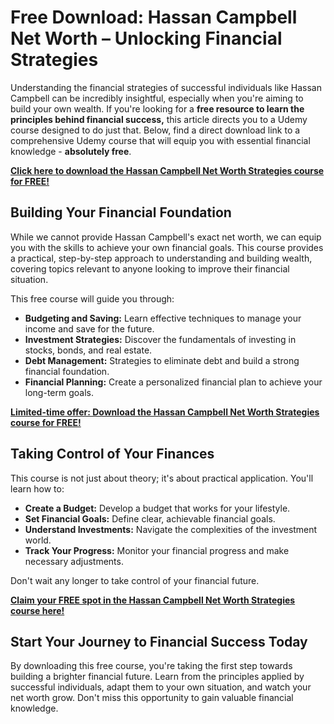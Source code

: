 # Free Download: Hassan Campbell Net Worth – Unlocking Financial Strategies

Understanding the financial strategies of successful individuals like Hassan Campbell can be incredibly insightful, especially when you're aiming to build your own wealth. If you're looking for a **free resource to learn the principles behind financial success,** this article directs you to a Udemy course designed to do just that. Below, find a direct download link to a comprehensive Udemy course that will equip you with essential financial knowledge - **absolutely free**.

[**Click here to download the Hassan Campbell Net Worth Strategies course for FREE!**](https://udemywork.com/hassan-campbell-net-worth)

## Building Your Financial Foundation

While we cannot provide Hassan Campbell's exact net worth, we can equip you with the skills to achieve your own financial goals. This course provides a practical, step-by-step approach to understanding and building wealth, covering topics relevant to anyone looking to improve their financial situation.

This free course will guide you through:
*   **Budgeting and Saving:** Learn effective techniques to manage your income and save for the future.
*   **Investment Strategies:** Discover the fundamentals of investing in stocks, bonds, and real estate.
*   **Debt Management:** Strategies to eliminate debt and build a strong financial foundation.
*   **Financial Planning:** Create a personalized financial plan to achieve your long-term goals.

[**Limited-time offer: Download the Hassan Campbell Net Worth Strategies course for FREE!**](https://udemywork.com/hassan-campbell-net-worth)

## Taking Control of Your Finances

This course is not just about theory; it's about practical application. You'll learn how to:

*   **Create a Budget:** Develop a budget that works for your lifestyle.
*   **Set Financial Goals:** Define clear, achievable financial goals.
*   **Understand Investments:** Navigate the complexities of the investment world.
*   **Track Your Progress:** Monitor your financial progress and make necessary adjustments.

Don't wait any longer to take control of your financial future.

[**Claim your FREE spot in the Hassan Campbell Net Worth Strategies course here!**](https://udemywork.com/hassan-campbell-net-worth)

## Start Your Journey to Financial Success Today

By downloading this free course, you're taking the first step towards building a brighter financial future. Learn from the principles applied by successful individuals, adapt them to your own situation, and watch your net worth grow. Don't miss this opportunity to gain valuable financial knowledge.
